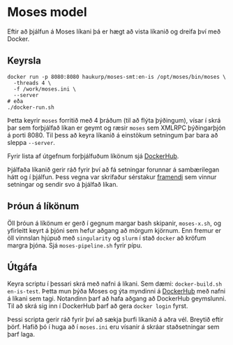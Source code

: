 # Moses model
Eftir að þjálfun á Moses líkani þá er hægt að vista líkanið og dreifa því með Docker.

## Keyrsla
```shell script
docker run -p 8080:8080 haukurp/moses-smt:en-is /opt/moses/bin/moses \
  -threads 4 \
  -f /work/moses.ini \
  --server
# eða
./docker-run.sh
```
Þetta keyrir `moses` forritið með 4 þráðum (til að flýta þýðingum), vísar í skrá þar sem forþjálfað líkan er geymt
og ræsir `moses` sem XMLRPC þýðingarþjón á porti 8080.
Til þess að keyra líkanið á einstökum setningum þar bara að sleppa `--server`.

Fyrir lista af útgefnum forþjálfuðum líkönum sjá [DockerHub](https://hub.docker.com/r/haukurp/moses-smt).

Þjálfaða líkanið gerir ráð fyrir því að fá setningar forunnar á sambærilegan hátt og í þjálfun.
Þess vegna var skrifaður sérstakur [framendi](../frontend/README.md) sem vinnur setningar og 
sendir svo á þjálfað líkan.

## Þróun á líkönum
Öll þróun á líkönum er gerð í gegnum margar bash skipanir, `moses-x.sh`, og yfirleitt keyrt á þjóni sem hefur
aðgang að mörgum kjörnum.
Enn fremur er öll vinnslan hjúpuð með `singularity` og `slurm` í stað `docker` að kröfum margra þjóna.
Sjá `moses-pipeline.sh` fyrir pípu.

## Útgáfa
Keyra scriptu í þessari skrá með nafni á líkani. Sem dæmi: `docker-build.sh en-is-test`.
Þetta mun þýða Moses og ýta myndinni á [DockerHub](https://hub.docker.com/r/haukurp/moses-smt) 
með nafni á líkani sem tagi.
Notandinn þarf að hafa aðgang að DockerHub geymslunni.
Til að skrá sig inn í DockerHub þarf að gera `docker login` fyrst.

Þessi scripta gerir ráð fyrir því að sækja þurfi líkanið á aðra vél.
Breytið eftir þörf.
Hafið þó í huga að í `moses.ini` eru vísanir á skráar staðsetningar sem þarf laga.
